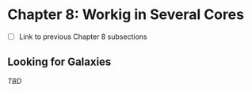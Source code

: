 # Chapter 8: Workig in Several Cores

- [ ] Link to previous Chapter 8 subsections

## Looking for Galaxies

_TBD_
